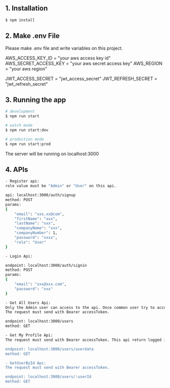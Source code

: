 ## 1. Installation

```bash
$ npm install
```

## 2. Make .env File

Please make .env file and write variables on this project. 

AWS_ACCESS_KEY_ID = "your aws access key id"
AWS_SECRET_ACCESS_KEY = "your aws secret access key"
AWS_REGION = "your aws region"

JWT_ACCESS_SECRET = "jwt_access_secret"
JWT_REFRESH_SECRET = "jwt_refresh_secret"

## 3. Running the app

```bash
# development
$ npm run start

# watch mode
$ npm run start:dev

# production mode
$ npm run start:prod
```
The server will be running on localhost:3000
## 4. APIs

```bash
- Register api: 
role value must be "Admin" or "User" on this api. 

api: localhost:3000/auth/signup
method: POST
params:
{
    "email": "xxx.xx@com",
    "firstName": "xxx",
    "lastName": "xxx",
    "companyName": "xxx",
    "companyNumber": 1,
    "password": "xxxx",
    "role": "User"
}

- Login Api: 

endpoint: localhost:3000/auth/signin
method: POST
params:
{
    "email": "xxx@xxx.com",
    "password": "xxx"
}

- Get All Users Api: 
Only the Admin user can access to the api. Once common user try to access to there, the request will be rejected. 
The request must send with Bearer accessToken.

endpoint: localhost:3000/users
method: GET

- Get My Profile Api: 
The request must send with Bearer accessToken. This api return logged in user's profile.

endpoint: localhost:3000/users/userdata
method: GET

- GetUserById Api: 
The request must send with Bearer accessToken. 

endpoint: localhost:3000/users/:userId
method: GET
```